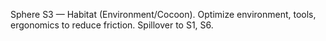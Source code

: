 Sphere S3 — Habitat (Environment/Cocoon). Optimize environment, tools, ergonomics to reduce friction. Spillover to S1, S6. 